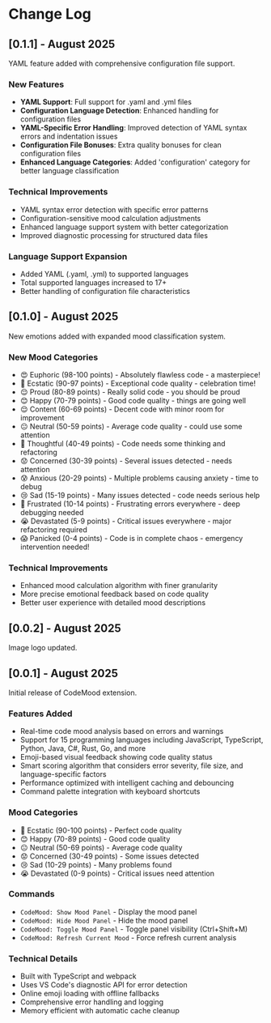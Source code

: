 # Change Log

## [0.1.1] - August 2025

YAML feature added with comprehensive configuration file support.

### New Features
- **YAML Support**: Full support for .yaml and .yml files
- **Configuration Language Detection**: Enhanced handling for configuration files
- **YAML-Specific Error Handling**: Improved detection of YAML syntax errors and indentation issues
- **Configuration File Bonuses**: Extra quality bonuses for clean configuration files
- **Enhanced Language Categories**: Added 'configuration' category for better language classification

### Technical Improvements
- YAML syntax error detection with specific error patterns
- Configuration-sensitive mood calculation adjustments
- Enhanced language support system with better categorization
- Improved diagnostic processing for structured data files

### Language Support Expansion
- Added YAML (.yaml, .yml) to supported languages
- Total supported languages increased to 17+
- Better handling of configuration file characteristics

## [0.1.0] - August 2025

New emotions added with expanded mood classification system.

### New Mood Categories
- 😍 Euphoric (98-100 points) - Absolutely flawless code - a masterpiece!
- 🥳 Ecstatic (90-97 points) - Exceptional code quality - celebration time!
- 😌 Proud (80-89 points) - Really solid code - you should be proud
- 😊 Happy (70-79 points) - Good code quality - things are going well
- 😌 Content (60-69 points) - Decent code with minor room for improvement
- 😐 Neutral (50-59 points) - Average code quality - could use some attention
- 🤔 Thoughtful (40-49 points) - Code needs some thinking and refactoring
- 😟 Concerned (30-39 points) - Several issues detected - needs attention
- 😰 Anxious (20-29 points) - Multiple problems causing anxiety - time to debug
- 😢 Sad (15-19 points) - Many issues detected - code needs serious help
- 😤 Frustrated (10-14 points) - Frustrating errors everywhere - deep debugging needed
- 😭 Devastated (5-9 points) - Critical issues everywhere - major refactoring required
- 😱 Panicked (0-4 points) - Code is in complete chaos - emergency intervention needed!

### Technical Improvements
- Enhanced mood calculation algorithm with finer granularity
- More precise emotional feedback based on code quality
- Better user experience with detailed mood descriptions

## [0.0.2] - August 2025

Image logo updated.

## [0.0.1] - August 2025

Initial release of CodeMood extension.

### Features Added
- Real-time code mood analysis based on errors and warnings
- Support for 15 programming languages including JavaScript, TypeScript, Python, Java, C#, Rust, Go, and more
- Emoji-based visual feedback showing code quality status
- Smart scoring algorithm that considers error severity, file size, and language-specific factors
- Performance optimized with intelligent caching and debouncing
- Command palette integration with keyboard shortcuts

### Mood Categories
- 🤩 Ecstatic (90-100 points) - Perfect code quality
- 😊 Happy (70-89 points) - Good code quality  
- 😐 Neutral (50-69 points) - Average code quality
- 😟 Concerned (30-49 points) - Some issues detected
- 😢 Sad (10-29 points) - Many problems found
- 😭 Devastated (0-9 points) - Critical issues need attention

### Commands
- `CodeMood: Show Mood Panel` - Display the mood panel
- `CodeMood: Hide Mood Panel` - Hide the mood panel
- `CodeMood: Toggle Mood Panel` - Toggle panel visibility (Ctrl+Shift+M)
- `CodeMood: Refresh Current Mood` - Force refresh current analysis

### Technical Details
- Built with TypeScript and webpack
- Uses VS Code's diagnostic API for error detection
- Online emoji loading with offline fallbacks
- Comprehensive error handling and logging
- Memory efficient with automatic cache cleanup